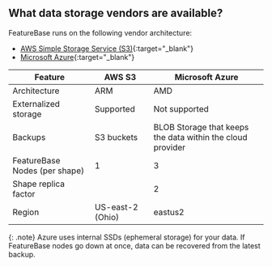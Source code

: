 ## What data storage vendors are available?

FeatureBase runs on the following vendor architecture:

* [AWS Simple Storage Service (S3)](https://aws.amazon.com/s3/){:target="_blank"}
* [Microsoft Azure](https://azure.microsoft.com/en-us/explore/global-infrastructure/availability-zones/){:target="_blank"}

| Feature | AWS S3 | Microsoft Azure |
|---|---|---|
| Architecture | ARM | AMD |
| Externalized storage | Supported | Not supported |
| Backups | S3 buckets | BLOB Storage that keeps the data within the cloud provider |
| FeatureBase Nodes (per shape) | 1 | 3 |
| Shape replica factor |   | 2 |
| Region | US-east-2 (Ohio) | eastus2 |

{: .note}
Azure uses internal SSDs (ephemeral storage) for your data. If FeatureBase nodes go down at once, data can be recovered from the latest backup.

